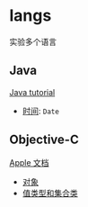 # langs
实验多个语言

## Java
[Java tutorial](https://www.tutorialspoint.com/java/index.htm)
- [时间](./Java/date.java): `Date`
## Objective-C
[Apple 文档](https://developer.apple.com/library/archive/documentation/Cocoa/Conceptual/ProgrammingWithObjectiveC/Introduction/Introduction.html)
- [对象](./Objective-C/object.m)
- [值类型和集合类](./Objective-C/valuesAndCollections.m)